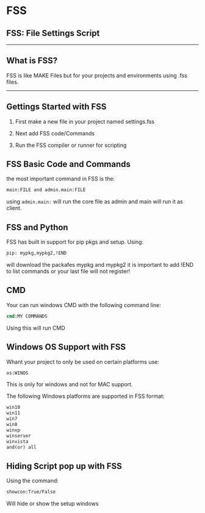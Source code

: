 # FSS
## FSS: File Settings Script
------------------------
## What is FSS?
FSS is like MAKE Files but for your projects and environments using .fss files.

------------------------
## Gettings Started with FSS

1) First make a new file in your project named settings.fss

2) Next add FSS code/Commands

3) Run the FSS compiler or runner for scripting 

## FSS Basic Code and Commands
 the most important command in FSS is the:
 ```cmd
 main:FILE and admin.main:FILE
 ```
 using ``admin.main:`` will run the core file as admin and main will run it as client. 

## FSS and Python

FSS has built in support for pip pkgs and setup. Using:
```cmd
pip: mypkg,mypkg2,!END
```
will download the packafes mypkg and mypkg2 it is important to add !END to list commands or your last file will not register!

## CMD 

Your can run windows CMD with the following command line:
```cmd
cmd:MY COMMANDS
```
Using this will run CMD 

## Windows OS Support with FSS

Whant your project to only be used on certain platforms use:
```cmd
os:WINOS
```
This is only for windows and not for MAC support.

The following Windows platforms are supported in FSS format:
```cmd
win10
win11
win7
win8
winxp
winserver
winvista
and(or) all
```

## Hiding Script pop up with FSS

Using the command:
```cmd 
showcon:True/False
```
Will hide or show the setup windows
